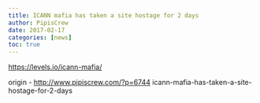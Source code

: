 ```yaml
---
title: ICANN mafia has taken a site hostage for 2 days
author: PipisCrew
date: 2017-02-17
categories: [news]
toc: true
---
```


https://levels.io/icann-mafia/

origin - http://www.pipiscrew.com/?p=6744 icann-mafia-has-taken-a-site-hostage-for-2-days